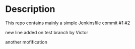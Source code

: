 # Description

This repo contains mainly a simple Jenkinsfile
commit #1 #2

new line added on test branch by Victor

another mofification
